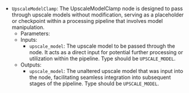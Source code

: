 - `UpscaleModelClamp`: The UpscaleModelClamp node is designed to pass through upscale models without modification, serving as a placeholder or checkpoint within a processing pipeline that involves model manipulation.
    - Parameters:
    - Inputs:
        - `upscale_model`: The upscale model to be passed through the node. It acts as a direct input for potential further processing or utilization within the pipeline. Type should be `UPSCALE_MODEL`.
    - Outputs:
        - `upscale_model`: The unaltered upscale model that was input into the node, facilitating seamless integration into subsequent stages of the pipeline. Type should be `UPSCALE_MODEL`.
